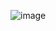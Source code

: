 ![image](https://github.com/avemujica/avemujica/assets/145779116/adb1b6a2-525a-41e6-ab39-bae7108d157b)

